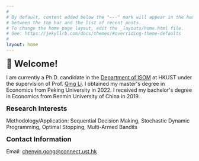 ```yaml
---
#
# By default, content added below the "---" mark will appear in the home page
# between the top bar and the list of recent posts.
# To change the home page layout, edit the _layouts/home.html file.
# See: https://jekyllrb.com/docs/themes/#overriding-theme-defaults
#
layout: home
---
```

**<font size=5>:wave: Welcome!</font>**

I am currently a Ph.D. candidate in the [Department of ISOM](https://isom.hkust.edu.hk/) at HKUST under the supervision of Prof. [Qing Li](https://isom.hkust.edu.hk/faculty-and-staff/directory/imqli). I obtained my master's degree in Economics from Peking University in 2022. I received my bachelor's degree in Economics from Renmin University of China in 2019.

**<font size=4>Research Interests</font>**

Methodology/Application: Sequential Decision Making, Stochastic Dynamic Programming, Optimal Stopping, Multi-Armed Bandits

**<font size=4>Contact Information</font>**

Email: 
    [chenyin.gong@connect.ust.hk](mailto:chenyin.gong@connect.ust.hk)
